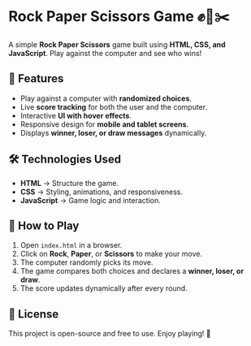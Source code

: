 # Rock Paper Scissors Game ✊📄✂️

A simple **Rock Paper Scissors** game built using **HTML, CSS, and JavaScript**. Play against the computer and see who wins!

## 🚀 Features
- Play against a computer with **randomized choices**.
- Live **score tracking** for both the user and the computer.
- Interactive **UI with hover effects**.
- Responsive design for **mobile and tablet screens**.
- Displays **winner, loser, or draw messages** dynamically.

## 🛠 Technologies Used
- **HTML** → Structure the game.
- **CSS** → Styling, animations, and responsiveness.
- **JavaScript** → Game logic and interaction.

## 🎯 How to Play
1. Open `index.html` in a browser.
2. Click on **Rock**, **Paper**, or **Scissors** to make your move.
3. The computer randomly picks its move.
4. The game compares both choices and declares a **winner, loser, or draw**.
5. The score updates dynamically after every round.

## 📜 License
This project is open-source and free to use. Enjoy playing! 🚀
